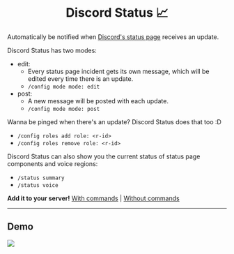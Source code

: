 <h1 align="center">Discord Status 📈</h1>

Automatically be notified when [Discord's status page](https://discordstatus.com) receives an update.

Discord Status has two modes:
  - edit:
    - Every status page incident gets its own message, which will be edited every time there is an update.
    - `/config mode mode: edit`
  - post:
    - A new message will be posted with each update.
    - `/config mode mode: post`

Wanna be pinged when there's an update? Discord Status does that too :D
  - `/config roles add role: <r-id>`
  - `/config roles remove role: <r-id>`

Discord Status can also show you the current status of status page components and voice regions:
  - `/status summary`
  - `/status voice`


**Add it to your server!** [With commands](https://discord-status.red-panda.red) | [Without commands](https://discord.com/oauth2/authorize?client_id=662416455366737949&redirect_uri=https://discord-status.red-panda.red/auth/callback&response_type=code&scope=webhook.incoming)

---

## Demo
![](https://red-pandas.are-really.cool/6zmFNdS.gif)
